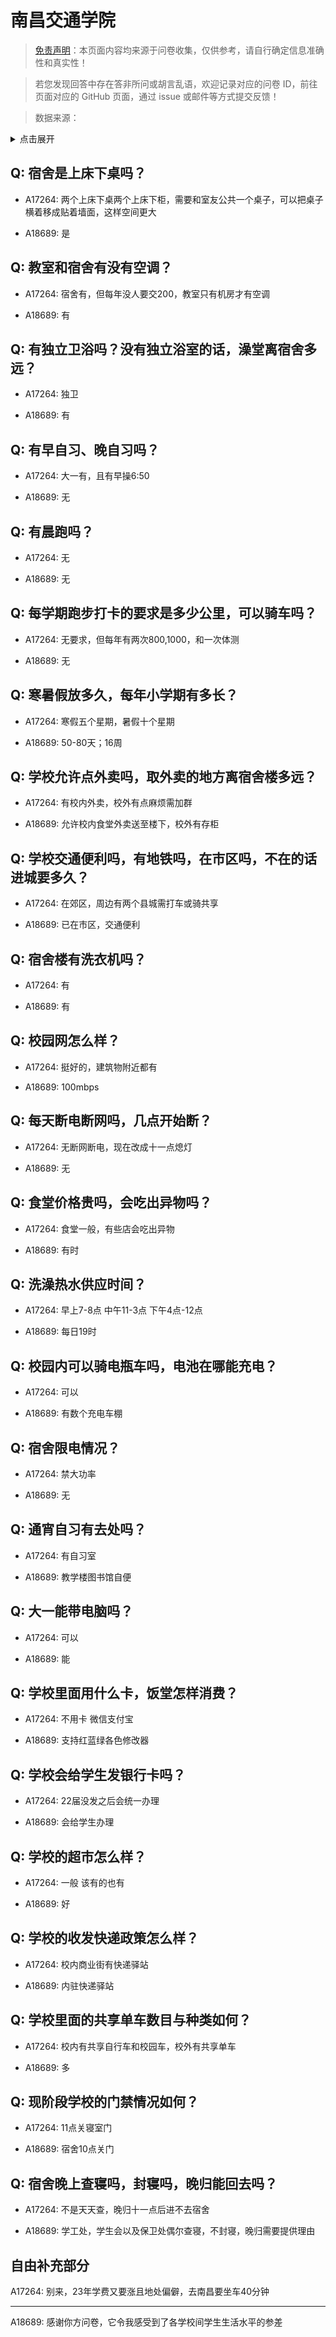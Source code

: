 # 南昌交通学院

> [免责声明](https://colleges.chat/#_3)：本页面内容均来源于问卷收集，仅供参考，请自行确定信息准确性和真实性！

> 若您发现回答中存在答非所问或胡言乱语，欢迎记录对应的问卷 ID，前往页面对应的 GitHub 页面，通过 issue 或邮件等方式提交反馈！

> 数据来源：

<details><summary>点击展开</summary>
<ul>
<li>A17264: 匿名 (2023 年 05 月)</li>
<li>A18689: 匿名 (2023 年 06 月)</li>
</ul>
</details>

## Q: 宿舍是上床下桌吗？

- A17264: 两个上床下桌两个上床下柜，需要和室友公共一个桌子，可以把桌子横着移成贴着墙面，这样空间更大

- A18689: 是

## Q: 教室和宿舍有没有空调？

- A17264: 宿舍有，但每年没人要交200，教室只有机房才有空调

- A18689: 有

## Q: 有独立卫浴吗？没有独立浴室的话，澡堂离宿舍多远？

- A17264: 独卫

- A18689: 有

## Q: 有早自习、晚自习吗？

- A17264: 大一有，且有早操6:50

- A18689: 无

## Q: 有晨跑吗？

- A17264: 无

- A18689: 无

## Q: 每学期跑步打卡的要求是多少公里，可以骑车吗？

- A17264: 无要求，但每年有两次800,1000，和一次体测

- A18689: 无

## Q: 寒暑假放多久，每年小学期有多长？

- A17264: 寒假五个星期，暑假十个星期

- A18689: 50-80天；16周

## Q: 学校允许点外卖吗，取外卖的地方离宿舍楼多远？

- A17264: 有校内外卖，校外有点麻烦需加群

- A18689: 允许校内食堂外卖送至楼下，校外有存柜

## Q: 学校交通便利吗，有地铁吗，在市区吗，不在的话进城要多久？

- A17264: 在郊区，周边有两个县城需打车或骑共享

- A18689: 已在市区，交通便利

## Q: 宿舍楼有洗衣机吗？

- A17264: 有

- A18689: 有

## Q: 校园网怎么样？

- A17264: 挺好的，建筑物附近都有

- A18689: 100mbps

## Q: 每天断电断网吗，几点开始断？

- A17264: 无断网断电，现在改成十一点熄灯

- A18689: 无

## Q: 食堂价格贵吗，会吃出异物吗？

- A17264: 食堂一般，有些店会吃出异物

- A18689: 有时

## Q: 洗澡热水供应时间？

- A17264: 早上7-8点 中午11-3点 下午4点-12点

- A18689: 每日19时

## Q: 校园内可以骑电瓶车吗，电池在哪能充电？

- A17264: 可以

- A18689: 有数个充电车棚

## Q: 宿舍限电情况？

- A17264: 禁大功率

- A18689: 无

## Q: 通宵自习有去处吗？

- A17264: 有自习室

- A18689: 教学楼图书馆自便

## Q: 大一能带电脑吗？

- A17264: 可以

- A18689: 能

## Q: 学校里面用什么卡，饭堂怎样消费？

- A17264: 不用卡 微信支付宝

- A18689: 支持红蓝绿各色修改器

## Q: 学校会给学生发银行卡吗？

- A17264: 22届没发之后会统一办理

- A18689: 会给学生办理

## Q: 学校的超市怎么样？

- A17264: 一般 该有的也有

- A18689: 好

## Q: 学校的收发快递政策怎么样？

- A17264: 校内商业街有快递驿站

- A18689: 内驻快递驿站

## Q: 学校里面的共享单车数目与种类如何？

- A17264: 校内有共享自行车和校园车，校外有共享单车

- A18689: 多

## Q: 现阶段学校的门禁情况如何？

- A17264: 11点关寝室门

- A18689: 宿舍10点关门

## Q: 宿舍晚上查寝吗，封寝吗，晚归能回去吗？

- A17264: 不是天天查，晚归十一点后进不去宿舍

- A18689: 学工处，学生会以及保卫处偶尔查寝，不封寝，晚归需要提供理由

## 自由补充部分

A17264: 别来，23年学费又要涨且地处偏僻，去南昌要坐车40分钟

***

A18689: 感谢你方问卷，它令我感受到了各学校间学生生活水平的参差